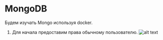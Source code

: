 # MongoDB

Будем изучать Mongo используя docker.

1. Для начала предоставим права обычному пользователю.
![alt text](https://github.com/[AkshaevNikita]/[MongoDB]/blob/[branch]/pic1.jpg?raw=true)
